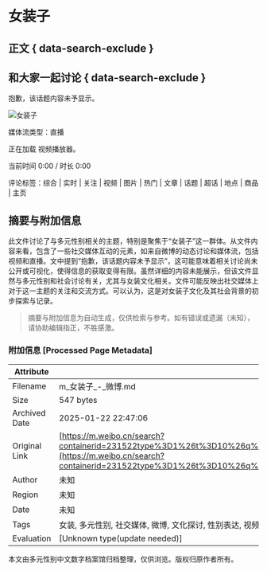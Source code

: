 # 女装子

## 正文 { data-search-exclude }


## 和大家一起讨论 { data-search-exclude }

抱歉，该话题内容未予显示。

![女装子](https://simg.s.weibo.com/imgtool/20240417_fabu_default.png)

媒体流类型：直播

正在加载 视频播放器。

当前时间 0:00 / 时长 0:00

评论标签：综合 | 实时 | 关注 | 视频 | 图片 | 热门 | 文章 | 话题 | 超话 | 地点 | 商品 | 主页
<!-- tcd_original_link https://m.weibo.cn/search?containerid=231522type%3D1%26t%3D10%26q%3D%23%E5%A5%B3%E8%A3%85%E5%AD%90%23&isnewpage=1&luicode=20000061&lfid=4812304736059562 -->


## 摘要与附加信息

<!-- tcd_abstract -->
此文件讨论了与多元性别相关的主题，特别是聚焦于“女装子”这一群体。从文件内容来看，包含了一些社交媒体互动的元素，如来自微博的动态讨论和媒体流，包括视频和直播。文中提到“抱歉，该话题内容未予显示”，这可能意味着相关讨论尚未公开或可视化，使得信息的获取变得有限。虽然详细的内容未能展示，但该文件显然与多元性别和社会讨论有关，尤其与女装文化相关。文件可能反映出社交媒体上对于这一主题的关注和交流方式。可以认为，这是对女装子文化及其社会背景的初步探索与记录。
<!-- tcd_abstract_end -->

> 摘要与附加信息为自动生成，仅供检索与参考。如有错误或遗漏（未知），请协助编辑指正，不胜感激。

### 附加信息 [Processed Page Metadata]

| Attribute       | Value                                  |
|-----------------|----------------------------------------|
| Filename        | m_女装子_-_微博.md                             |
| Size            | 547 bytes                           |
| Archived Date   | 2025-01-22 22:47:06                             |
| Original Link   | [https://m.weibo.cn/search?containerid=231522type%3D1%26t%3D10%26q%3D%23%E5%A5%B3%E8%A3%85%E5%AD%90%23&isnewpage=1&luicode=20000061&lfid=4812304736059562](https://m.weibo.cn/search?containerid=231522type%3D1%26t%3D10%26q%3D%23%E5%A5%B3%E8%A3%85%E5%AD%90%23&isnewpage=1&luicode=20000061&lfid=4812304736059562)                       |
| Author          | 未知                               |
| Region          | 未知                               |
| Date            | 未知                                 |
| Tags            | 女装, 多元性别, 社交媒体, 微博, 文化探讨, 性别表达, 视频直播, 社会讨论, 生活故事, 映像资料                                 |
| Evaluation            | [Unknown type(update needed)]                                 |
<!-- tcd_table_end -->

本文由多元性别中文数字档案馆归档整理，仅供浏览。版权归原作者所有。
